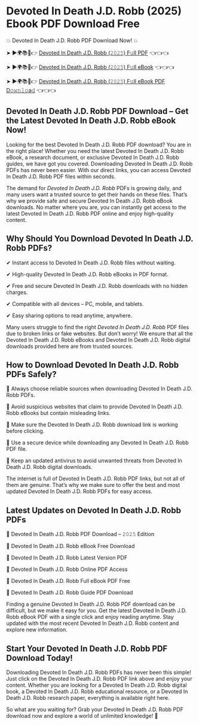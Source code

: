 # Devoted In Death J.D. Robb (2025) Ebook PDF Download Free

💥 Devoted In Death J.D. Robb PDF Download Now! 💥

➤ ►🌍📚📱👉 [Devoted In Death J.D. Robb (𝟸𝟶𝟸𝟻) F𝚞ll PDF](https://getpdf.xyz/devoted-in-death-j.d.-robb) 👈👈👈


➤ ►🌍📚📱👉 [Devoted In Death J.D. Robb (𝟸𝟶𝟸𝟻) F𝚞ll eBook](https://getpdf.xyz/devoted-in-death-j.d.-robb) 👈👈👈


➤ ►🌍📚📱👉 [Devoted In Death J.D. Robb (𝟸𝟶𝟸𝟻) F𝚞ll eBook PDF D𝚘𝚠𝚗𝚕𝚘a𝚍](https://getpdf.xyz/devoted-in-death-j.d.-robb) 👈👈👈


## Devoted In Death J.D. Robb PDF Download – Get the Latest Devoted In Death J.D. Robb eBook Now!

Looking for the best Devoted In Death J.D. Robb PDF download? You are in the right place! Whether you need the latest Devoted In Death J.D. Robb eBook, a research document, or exclusive Devoted In Death J.D. Robb guides, we have got you covered. Downloading Devoted In Death J.D. Robb PDFs has never been easier. With our direct links, you can access Devoted In Death J.D. Robb PDF files within seconds.

The demand for *Devoted In Death J.D. Robb* PDFs is growing daily, and many users want a trusted source to get their hands on these files. That’s why we provide safe and secure Devoted In Death J.D. Robb eBook downloads. No matter where you are, you can instantly get access to the latest Devoted In Death J.D. Robb PDF online and enjoy high-quality content.

## Why Should You Download Devoted In Death J.D. Robb PDFs?

✔ Instant access to Devoted In Death J.D. Robb files without waiting.

✔ High-quality Devoted In Death J.D. Robb eBooks in PDF format.

✔ Free and secure Devoted In Death J.D. Robb downloads with no hidden charges.

✔ Compatible with all devices – PC, mobile, and tablets.

✔ Easy sharing options to read anytime, anywhere.

Many users struggle to find the right *Devoted In Death J.D. Robb* PDF files due to broken links or fake websites. But don’t worry! We ensure that all the Devoted In Death J.D. Robb eBooks and Devoted In Death J.D. Robb digital downloads provided here are from trusted sources.

## How to Download Devoted In Death J.D. Robb PDFs Safely?

📌 Always choose reliable sources when downloading Devoted In Death J.D. Robb PDFs.

📌 Avoid suspicious websites that claim to provide Devoted In Death J.D. Robb eBooks but contain misleading links.

📌 Make sure the Devoted In Death J.D. Robb download link is working before clicking.

📌 Use a secure device while downloading any Devoted In Death J.D. Robb PDF file.

📌 Keep an updated antivirus to avoid unwanted threats from Devoted In Death J.D. Robb digital downloads.

The internet is full of Devoted In Death J.D. Robb PDF links, but not all of them are genuine. That’s why we make sure to offer the best and most updated Devoted In Death J.D. Robb PDFs for easy access.

## Latest Updates on Devoted In Death J.D. Robb PDFs

🔹 Devoted In Death J.D. Robb PDF Download – 𝟸𝟶𝟸𝟻 Edition

🔹 Devoted In Death J.D. Robb eBook Free Download

🔹 Devoted In Death J.D. Robb Latest Version PDF

🔹 Devoted In Death J.D. Robb Online PDF Access

🔹 Devoted In Death J.D. Robb Full eBook PDF Free

🔹 Devoted In Death J.D. Robb Guide PDF Download

Finding a genuine Devoted In Death J.D. Robb PDF download can be difficult, but we make it easy for you. Get the latest Devoted In Death J.D. Robb eBook PDF with a single click and enjoy reading anytime. Stay updated with the most recent Devoted In Death J.D. Robb content and explore new information.

## Start Your Devoted In Death J.D. Robb PDF Download Today!

Downloading Devoted In Death J.D. Robb PDFs has never been this simple! Just click on the Devoted In Death J.D. Robb PDF link above and enjoy your content. Whether you are looking for a Devoted In Death J.D. Robb digital book, a Devoted In Death J.D. Robb educational resource, or a Devoted In Death J.D. Robb research paper, everything is available right here.

So what are you waiting for? Grab your Devoted In Death J.D. Robb PDF download now and explore a world of unlimited knowledge! 🚀